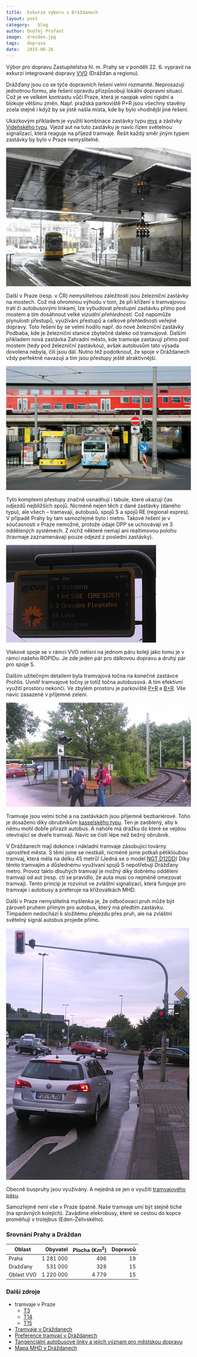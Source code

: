 ```yaml
---
title:	Exkurze výboru v Dráždanech
layout:	post
category:	blog
author:	Ondřej Profant
image:	dresden.jpg
tags:	doprava
date:	2015-06-26
---
```




Výbor pro dopravu Zastupitelstva hl. m. Prahy se v pondělí 22. 6. vypravil na exkurzi integrované dopravy [VVO][] (Drážďan a regionu).

Drážďany jsou co se týče dopravních řešení velmi rozmanité. Neprosazují jednotnou formu, ale řešení opravdu přizpůsobují lokální dopravní situaci. Což je ve velkém kontrastu vůči Praze, která je naopak velmi rigidní a blokuje většinu změn. Např. pražská parkoviště P+R jsou všechny stavěny zcela stejně i když by se jistě našla místa, kde by bylo vhodnější jiné řešení.

Ukázkovým příkladem je využití kombinace zastávky typu [mys][] a zástvky [Vídeňského typu][viden]. Vjezd aut na tuto zastávku je navíc řízen světelnou signalizací, která reaguje na příjezd tramvaje. Řešit každý směr jiným typem zastávky by bylo v Praze nemyslitelné.

![Speciální signalizace pro tramvaje a busy](/assets/img/posts/dresden-signalizace.jpg "Speciální signalizace pro tramvaje a busy")

Další v Praze (resp. v ČR) nemyslitelnou záležitostí jsou železniční zastávky na mostech. Což má ohromnou výhodu v tom, že při křížení s tramvajovou tratí či autobusovými linkami, lze vybudovat přestupní zastávku přímo pod mostem a tím dosáhnout velké *vizuální přehlednosti*. Což napomůže plynulosti přestupů, využívání přestupů a celkové přehlednosti veřejné dopravy. Toto řešení by se velmi hodilo např. do nové železniční zastávky Podbaba, kde je železniční stanice zbytečně daleko od tramvajové. Dalším příkladem nová zastávka Zahradní město, kde tramvaje zastavují přímo pod mostem (tedy pod železniční zastávkou), avšak autobusům tato výsada dovolena nebyla, čili jsou dál. Nutno též podotknout, že spoje v Dráždanech vždy perfektně navazují a tím jsou přestupy ještě atraktivnější.

![Přestupní zastávka pro tramvaj, bus a vlaky](/assets/img/posts/dresden-prestupni-zastavka.jpg "Přestupní zastávka pro tramvaj, bus a vlaky")

Tyto komplexní přestupy značně usnadňují i tabule, které ukazují čas odjezdů nejbližších spojů. Nicméně nejen těch z dané zastávky (daného typu), ale všech – tramavají, autobusů, spojů S a spojů RE (regional expres). V případě Prahy by tam samozřejmě bylo i metro. Takové řešení je v současnosti v Praze nemožné, protože údaje DPP se uchovávají ve 3 oddělených systémech. Z nichž některé nemají ani realtimovou polohu (travmaje zaznamenávají pouze odjezd z poslední zastávky).

![Cedule s odjezdy všech typů spojů](/assets/img/posts/dresden-cedule.jpg "Cedule s odjezdy všech typů spojů")

Vlakové spoje se v rámci VVO netísní na jednom páru kolejí jako tomu je v rámci našeho ROPIDu. Je zde jeden pár pro dálkovou dopravu a druhý pár pro spoje S.

Dalším užitečným detailem byla tramvajová točna na konečné zastávce Prohlis. Uvnitř tramvajové točny je totiž točna autobusová. A tím efektivní využití prostoru nekončí. Ve zbylém prostoru je parkoviště [P+R][pr] a [B+R][br]. Vše navíc zasazené v příjemné zeleni.

![točna](/assets/img/posts/dresden-tocna.jpg "Kombinace tramvajové a autobusové točny")

Tramvaje jsou velmi tiché a na zastávkách jsou příjemně bezbariérové. Toho je dosaženo díky obrubníkům [kasselského typu][kassel]. Ten je zaoblený, aby k němu mohl dobře přirazit autobus. A nahoře má drážku do které se vejdou otevírající se dveře tramvají. Navíc se čistí lépe než bežný obrubník.

V Dráždanech mají dokonce i nákladní tramvaje zásobující továrny uprostřed města. S těmi jsme se nestkali, nicméně jsme potkali pětikloubou tramvaj, která měla na délku 45 metrů! (Jedná se o model [NGT D12DD][D12DD]) Díky těmto tramvajím a důslednému využívaní spojů S nepotřebují Drážďany metro. Provoz takto dlouhých tramvají je možný díky dobrému oddělení tramvají od aut (resp. ctí se pravidlo, že auta musí co nejméně omezovat tramvaj). Tento princip je rozvinut ve zvláštní signalizaci, která funguje pro tramvaje i autobusy a preferuje na křižovatkách MHD.

Další v Praze nemyslitelná myšlenka je, že odbočovací pruh může být zároveň pruhem přímým pro autobus, který má předtím zastávku. Tímpadem nedochází k složitému přejezdu přes pruh, ale na zvláštní světelný signál autobus projede přímo.

![Tímto odbočovacím pruhem jezdí autobus rovně](/assets/img/posts/dresden-prefer-signal-v-pruhu.jpg "Tímto odbočovacím pruhem jezdí autobus rovně")

Obecně buspruhy jsou využívány. A nejedná se jen o využití [tramvajového pásu][tram-pas].

Samozřejmě není vše v Praze špatně. Naše tramvaje umí být stejně tiché (na správných kolejích). Zavádíme elekrobusy, které se cestou do kopce proměňují v trolejbus (Eden-Želivského).

### Srovnání Prahy a Dráždan

| Oblast     | Obyvatel  | Plocha (Km<sup>2</sup>) | Dopravců |
|------------|----------:|------------------------:|---------:|
| Praha      | 1 281 000 |            496          |     19   |
| Dražďany   |   531 000 |            328          |     15   |
| Oblast VVO | 1 220 000 |          4 779          |     15   |

### Další zdroje

* tramvaje v Praze
    * [T3][3T]
    * [T14][14T]
    * [T15][15T]
* [Tramvaje v Dráždanech](https://cs.wikipedia.org/wiki/Tramvajov%C3%A1_doprava_v_Dr%C3%A1%C5%BE%C4%8Fanech)
* [Preference tramvají v Dráždanech][pref-tram-v-drazdanech]
* [Tangenciální autobusové linky a jejich význam pro městskou dopravu][tangencialni-busy]
* [Mapa MHD v Dráždanech](./map.jpg)




[tangencialni-busy]: http://www.ids.zastavka.net/id-clanky/06-2007_mj.phtml
[pr]: https://cs.wikipedia.org/wiki/P%2BR
[14t]: https://cs.wikipedia.org/wiki/%C5%A0koda_14T
[viden]: https://cs.wikipedia.org/wiki/V%C3%ADde%C5%88sk%C3%A1_zast%C3%A1vka
[br]: https://cs.wikipedia.org/wiki/B%2BR
[vvo]: https://en.wikipedia.org/wiki/Verkehrsverbund_Oberelbe
[mys]: https://cs.wikipedia.org/wiki/Zast%C3%A1vkov%C3%BD_mys
[d12dd]: https://de.wikipedia.org/wiki/Gelenktriebwagen_NGT_D12DD
[pref-tram-v-drazdanech]: http://www.ropid.cz/files/img-akce/konference_2013_steffen_dutsch.pdf
[tram-pas]: https://cs.wikipedia.org/wiki/Tramvajov%C3%BD_p%C3%A1s
[3t]: https://cs.wikipedia.org/wiki/Tatra_T3
[kassel]: https://cs.wikipedia.org/wiki/Kasselsk%C3%BD_obrubn%C3%ADk
[15t]: https://cs.wikipedia.org/wiki/%C5%A0koda_15T
